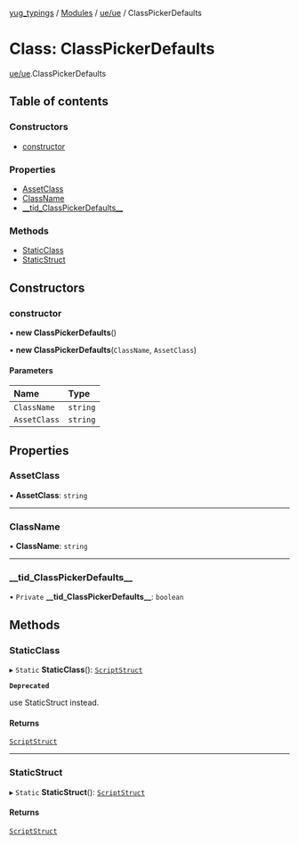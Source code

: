 [yug_typings](../README.md) / [Modules](../modules.md) / [ue/ue](../modules/ue_ue.md) / ClassPickerDefaults

# Class: ClassPickerDefaults

[ue/ue](../modules/ue_ue.md).ClassPickerDefaults

## Table of contents

### Constructors

- [constructor](ue_ue.ClassPickerDefaults.md#constructor)

### Properties

- [AssetClass](ue_ue.ClassPickerDefaults.md#assetclass)
- [ClassName](ue_ue.ClassPickerDefaults.md#classname)
- [\_\_tid\_ClassPickerDefaults\_\_](ue_ue.ClassPickerDefaults.md#__tid_classpickerdefaults__)

### Methods

- [StaticClass](ue_ue.ClassPickerDefaults.md#staticclass)
- [StaticStruct](ue_ue.ClassPickerDefaults.md#staticstruct)

## Constructors

### constructor

• **new ClassPickerDefaults**()

• **new ClassPickerDefaults**(`ClassName`, `AssetClass`)

#### Parameters

| Name | Type |
| :------ | :------ |
| `ClassName` | `string` |
| `AssetClass` | `string` |

## Properties

### AssetClass

• **AssetClass**: `string`

___

### ClassName

• **ClassName**: `string`

___

### \_\_tid\_ClassPickerDefaults\_\_

• `Private` **\_\_tid\_ClassPickerDefaults\_\_**: `boolean`

## Methods

### StaticClass

▸ `Static` **StaticClass**(): [`ScriptStruct`](ue_ue.ScriptStruct.md)

**`Deprecated`**

use StaticStruct instead.

#### Returns

[`ScriptStruct`](ue_ue.ScriptStruct.md)

___

### StaticStruct

▸ `Static` **StaticStruct**(): [`ScriptStruct`](ue_ue.ScriptStruct.md)

#### Returns

[`ScriptStruct`](ue_ue.ScriptStruct.md)
